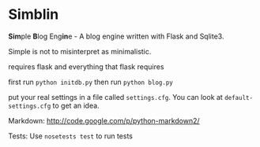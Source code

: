 Simblin
=======

**Sim**ple **B**log Eng**in**e - A blog engine written with Flask and Sqlite3.

Simple is not to misinterpret as minimalistic.

requires flask and everything that flask requires

first run `python initdb.py` then run `python blog.py`

put your real settings in a file called `settings.cfg`. You can look at
`default-settings.cfg` to get an idea.

Markdown: http://code.google.com/p/python-markdown2/

Tests: Use `nosetests test` to run tests
